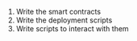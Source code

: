1. Write the smart contracts
2. Write the deployment scripts
3. Write scripts to interact with them
